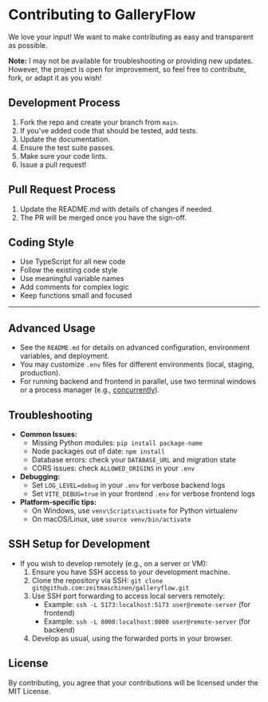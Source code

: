 # Contributing to GalleryFlow

We love your input! We want to make contributing as easy and transparent as possible.

**Note:** I may not be available for troubleshooting or providing new updates. However, the project is open for improvement, so feel free to contribute, fork, or adapt it as you wish!

## Development Process

1. Fork the repo and create your branch from `main`.
2. If you've added code that should be tested, add tests.
3. Update the documentation.
4. Ensure the test suite passes.
5. Make sure your code lints.
6. Issue a pull request!

## Pull Request Process

1. Update the README.md with details of changes if needed.
2. The PR will be merged once you have the sign-off.

## Coding Style

- Use TypeScript for all new code
- Follow the existing code style
- Use meaningful variable names
- Add comments for complex logic
- Keep functions small and focused

---

## Advanced Usage

- See the `README.md` for details on advanced configuration, environment variables, and deployment.
- You may customize `.env` files for different environments (local, staging, production).
- For running backend and frontend in parallel, use two terminal windows or a process manager (e.g., [concurrently](https://www.npmjs.com/package/concurrently)).

## Troubleshooting

- **Common Issues:**
  - Missing Python modules: `pip install package-name`
  - Node packages out of date: `npm install`
  - Database errors: check your `DATABASE_URL` and migration state
  - CORS issues: check `ALLOWED_ORIGINS` in your `.env`
- **Debugging:**
  - Set `LOG_LEVEL=debug` in your `.env` for verbose backend logs
  - Set `VITE_DEBUG=true` in your frontend `.env` for verbose frontend logs
- **Platform-specific tips:**
  - On Windows, use `venv\Scripts\activate` for Python virtualenv
  - On macOS/Linux, use `source venv/bin/activate`

## SSH Setup for Development

- If you wish to develop remotely (e.g., on a server or VM):
  1. Ensure you have SSH access to your development machine.
  2. Clone the repository via SSH: `git clone git@github.com:zeitmaschinen/galleryflow.git`
  3. Use SSH port forwarding to access local servers remotely:
     - Example: `ssh -L 5173:localhost:5173 user@remote-server` (for frontend)
     - Example: `ssh -L 8000:localhost:8000 user@remote-server` (for backend)
  4. Develop as usual, using the forwarded ports in your browser.

## License

By contributing, you agree that your contributions will be licensed under the MIT License.